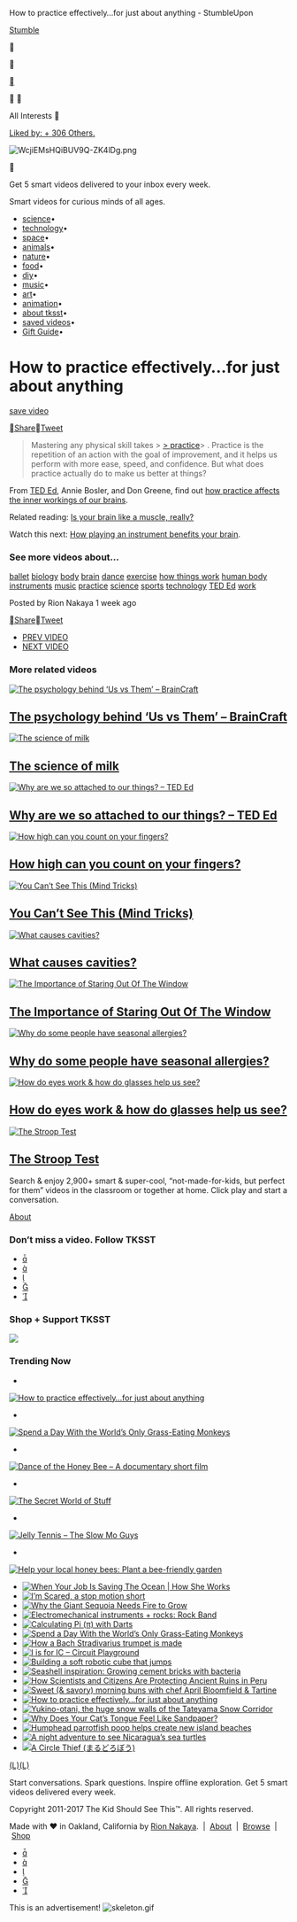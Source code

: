 How to practice effectively…for just about anything - StumbleUpon

 [  Stumble](http://www.stumbleupon.com/to/stumble/go/?clientid=4544d41498a10a385d3e4a8a43dfc6b1&client_type=bookmark&version=1.0)

 

 

 [](#)

   

All Interests
 

 [    Liked by:               + 306 Others.](http://www.stumbleupon.com/content/AJroHt)

 ![WcjiEMsHQiBUV9Q-ZK4lDg.png](../_resources/59c8e210cb0742205457d43e64ae250e.png)

 

Get 5 smart videos delivered to your inbox every week.

Smart videos for curious minds of all ages.

- [science](http://thekidshouldseethis.com/tagged/science/)•
- [technology](http://thekidshouldseethis.com/tagged/technology/)•
- [space](http://thekidshouldseethis.com/tagged/space/)•
- [animals](http://thekidshouldseethis.com/tagged/animals/)•
- [nature](http://thekidshouldseethis.com/tagged/nature/)•
- [food](http://thekidshouldseethis.com/tagged/food/)•
- [diy](http://thekidshouldseethis.com/tagged/diy/)•
- [music](http://thekidshouldseethis.com/tagged/music/)•
- [art](http://thekidshouldseethis.com/tagged/art/)•
- [animation](http://thekidshouldseethis.com/tagged/animation/)•
- [about tksst](http://thekidshouldseethis.com/about)•
- [saved videos](http://thekidshouldseethis.com/saved/)•
- [Gift Guide](http://tksstgiftguide.com/)•

# How to practice effectively…for just about anything

[save video](#)

[Share](http://www.facebook.com/sharer.php?u=http%3A%2F%2Fthekidshouldseethis.com%2Fpost%2Fhow-to-practice-effectively-for-just-about-anything)[Tweet](https://twitter.com/intent/tweet?text=How%20to%20practice%20effectively%E2%80%A6for%20just%20about%20anything&url=http://thekidshouldseethis.com/post/how-to-practice-effectively-for-just-about-anything&via=thekidshouldsee)

> Mastering any physical skill takes > [> practice](http://thekidshouldseethis.com/tagged/practice)> . Practice is the repetition of an action with the goal of improvement, and it helps us perform with more ease, speed, and confidence. But what does practice actually do to make us better at things?

From [TED Ed](http://thekidshouldseethis.com/tagged/ted-ed), Annie Bosler, and Don Greene, find out [how practice affects the inner workings of our brains](https://youtu.be/f2O6mQkFiiw).

Related reading: [Is your brain like a muscle, really?](http://www.newsweek.com/brain-muscle-really-223348)

Watch this next: [How playing an instrument benefits your brain](http://thekidshouldseethis.com/post/ted-ed-how-playing-an-instrument-benefits-your-brain).

### See more videos about...

[ballet](http://thekidshouldseethis.com/tagged/ballet)  [biology](http://thekidshouldseethis.com/tagged/biology)  [body](http://thekidshouldseethis.com/tagged/body)  [brain](http://thekidshouldseethis.com/tagged/brain)  [dance](http://thekidshouldseethis.com/tagged/dance)  [exercise](http://thekidshouldseethis.com/tagged/exercise)  [how things work](http://thekidshouldseethis.com/tagged/how-things-work)  [human body](http://thekidshouldseethis.com/tagged/human-body)  [instruments](http://thekidshouldseethis.com/tagged/instruments)  [music](http://thekidshouldseethis.com/tagged/music)  [practice](http://thekidshouldseethis.com/tagged/practice)  [science](http://thekidshouldseethis.com/tagged/science)  [sports](http://thekidshouldseethis.com/tagged/sports)  [technology](http://thekidshouldseethis.com/tagged/technology)  [TED Ed](http://thekidshouldseethis.com/tagged/ted-ed)  [work](http://thekidshouldseethis.com/tagged/work)

Posted by Rion Nakaya
1 week ago

[Share](http://www.facebook.com/sharer.php?u=http%3A%2F%2Fthekidshouldseethis.com%2Fpost%2Fhow-to-practice-effectively-for-just-about-anything)[Tweet](https://twitter.com/intent/tweet?text=How%20to%20practice%20effectively%E2%80%A6for%20just%20about%20anything&url=http://thekidshouldseethis.com/post/how-to-practice-effectively-for-just-about-anything&via=thekidshouldsee)

- [PREV VIDEO](http://thekidshouldseethis.com/post/yukino-otani-the-huge-snow-walls-of-the-tateyama-snow-corridor)
- [NEXT VIDEO](http://thekidshouldseethis.com/post/sweet-savory-morning-buns-with-chef-april-bloomfield-tartine)

### More related videos

[![The psychology behind ‘Us vs Them’ – BrainCraft](../_resources/7903b238d7e704db3530196f9f320e52.jpg)](http://thekidshouldseethis.com/post/the-psychology-behind-us-vs-them-braincraft)

## [The psychology behind ‘Us vs Them’ – BrainCraft](http://thekidshouldseethis.com/post/the-psychology-behind-us-vs-them-braincraft)

[![The science of milk](../_resources/bcb2134d30fee96c0058a1f61891d868.jpg)](http://thekidshouldseethis.com/post/the-science-of-milk)

## [The science of milk](http://thekidshouldseethis.com/post/the-science-of-milk)

[![Why are we so attached to our things? – TED Ed](../_resources/5a4fd27e57018ee4487308a3fe9de23d.jpg)](http://thekidshouldseethis.com/post/why-are-we-so-attached-to-our-things-ted-ed)

## [Why are we so attached to our things? – TED Ed](http://thekidshouldseethis.com/post/why-are-we-so-attached-to-our-things-ted-ed)

[![How high can you count on your fingers?](../_resources/c185d4780e68e2f5ae2e09a364d76473.jpg)](http://thekidshouldseethis.com/post/how-high-can-you-count-on-your-fingers)

## [How high can you count on your fingers?](http://thekidshouldseethis.com/post/how-high-can-you-count-on-your-fingers)

[![You Can’t See This (Mind Tricks)](../_resources/c12aac611e9441ce0601ec8a885775f6.jpg)](http://thekidshouldseethis.com/post/you-cant-see-this-mind-tricks-asapscience)

## [You Can’t See This (Mind Tricks)](http://thekidshouldseethis.com/post/you-cant-see-this-mind-tricks-asapscience)

[![What causes cavities?](../_resources/382638d8180c8f472085737a0cc4a0c6.jpg)](http://thekidshouldseethis.com/post/what-causes-cavities-in-teeth-ted-ed)

## [What causes cavities?](http://thekidshouldseethis.com/post/what-causes-cavities-in-teeth-ted-ed)

[![The Importance of Staring Out Of The Window](../_resources/d53edddbe546cb7644c577fdea7f1b2a.jpg)](http://thekidshouldseethis.com/post/the-importance-of-staring-out-of-the-window)

## [The Importance of Staring Out Of The Window](http://thekidshouldseethis.com/post/the-importance-of-staring-out-of-the-window)

[![Why do some people have seasonal allergies?](../_resources/275020643c859eae6315412149a18b2c.jpg)](http://thekidshouldseethis.com/post/why-do-some-people-have-seasonal-allergies)

## [Why do some people have seasonal allergies?](http://thekidshouldseethis.com/post/why-do-some-people-have-seasonal-allergies)

[![How do eyes work & how do glasses help us see?](../_resources/c009295edce1f873c15df086b36978f9.jpg)](http://thekidshouldseethis.com/post/how-do-glasses-help-us-see-ted-ed)

## [How do eyes work & how do glasses help us see?](http://thekidshouldseethis.com/post/how-do-glasses-help-us-see-ted-ed)

[![The Stroop Test](../_resources/d3f80ba53ab6134e070c666111e7ce45.jpg)](http://thekidshouldseethis.com/post/the-stroop-test)

## [The Stroop Test](http://thekidshouldseethis.com/post/the-stroop-test)

Search & enjoy 2,900+ smart & super-cool, “not-made-for-kids, but perfect for them” videos in the classroom or together at home. Click play and start a conversation.

[About](http://thekidshouldseethis.com/about)

### Don’t miss a video. Follow TKSST

- [](https://twitter.com/thekidshouldsee)
- [](https://facebook.com/thekidshouldseethis)
- [](http://thekidshouldseethis.tumblr.com/)
- [](http://thekidshouldseethis.com/rss)
- [](http://eepurl.com/zpTA5)

### Shop + Support TKSST

[![](../_resources/63b550881589e935792e9dc858dca28f.jpg)](http://tksstgiftguide.tumblr.com/)

### Trending Now

-

[![How to practice effectively…for just about anything](../_resources/cd204acac0346dce5a70a797e589363c.jpg)](http://thekidshouldseethis.com/post/how-to-practice-effectively-for-just-about-anything)

-

[![Spend a Day With the World’s Only Grass-Eating Monkeys](../_resources/0dd0cfa1afe9da66c8009703fc2d4256.jpg)](http://thekidshouldseethis.com/post/spend-a-day-with-the-worlds-only-grass-eating-monkeys-gelada)

-

[![Dance of the Honey Bee – A documentary short film](../_resources/d605aa852c204b34eb370e24ac922498.jpg)](http://thekidshouldseethis.com/post/46937771628)

-

[![The Secret World of Stuff](../_resources/034b638670d295a005a98c2e97d0e4c5.jpg)](http://thekidshouldseethis.com/post/the-secret-world-of-stuff-sean-charmatz-animation)

-

[![Jelly Tennis – The Slow Mo Guys](../_resources/e032ddb2e1bcff6e00a8342807323c8f.jpg)](http://thekidshouldseethis.com/post/jelly-tennis-the-slow-mo-guys)

-

[![Help your local honey bees: Plant a bee-friendly garden](../_resources/fdce0e0bdf9544d48a7490c87620ae34.jpg)](http://thekidshouldseethis.com/post/help-your-local-bees-plant-a-bee-friendly-garden)

- [![When Your Job Is Saving The Ocean | How She Works](../_resources/63b6eaba77ce8c251a35f2fff1cf8166.jpg)](http://thekidshouldseethis.com/post/when-your-job-is-saving-the-ocean-how-she-works)
- [![I’m Scared, a stop motion short](../_resources/52429c9c911deaf972a1e8014fbcc3d7.jpg)](http://thekidshouldseethis.com/post/im-scared-a-stop-motion-short)
- [![Why the Giant Sequoia Needs Fire to Grow](../_resources/dbe35e7594f68555af4c325e7434d7bd.jpg)](http://thekidshouldseethis.com/post/why-the-giant-sequoia-needs-fire-to-grow)
- [![Electromechanical instruments + rocks: Rock Band](../_resources/9bd7ed4d4b116c5ee50d11183f35029e.jpg)](http://thekidshouldseethis.com/post/electromechanical-instruments-rocks-rock-band)
- [![Calculating Pi (π) with Darts](../_resources/582874ec50af0f00701162b908b0c51f.jpg)](http://thekidshouldseethis.com/post/calculating-pi-%cf%80-with-darts)
- [![Spend a Day With the World’s Only Grass-Eating Monkeys](../_resources/d32356f2193d611d41a0c6c792a9a9f6.jpg)](http://thekidshouldseethis.com/post/spend-a-day-with-the-worlds-only-grass-eating-monkeys-gelada)
- [![How a Bach Stradivarius trumpet is made](../_resources/08e71cb2210d18447a9fa8494f0de378.jpg)](http://thekidshouldseethis.com/post/how-a-bach-stradivarius-trumpet-is-made)
- [![I is for IC – Circuit Playground](../_resources/5c99ec8d6712be6a00a538ddf3897abb.jpg)](http://thekidshouldseethis.com/post/i-is-for-ic-circuit-playground)
- [![Building a soft robotic cube that jumps](../_resources/f01f0cc413c32c04792541d4d8f9f43d.jpg)](http://thekidshouldseethis.com/post/building-a-soft-robotic-cube-that-jumps)
- [![Seashell inspiration: Growing cement bricks with bacteria](../_resources/44d5d8d466b9fe656ce992b5231ed186.jpg)](http://thekidshouldseethis.com/post/seashell-inspiration-biomason-grows-cement-bricks-with-bacteria)
- [![How Scientists and Citizens Are Protecting Ancient Ruins in Peru](../_resources/ef78203388146466e3cdb105c8ef4b06.jpg)](http://thekidshouldseethis.com/post/how-scientists-and-citizens-are-protecting-ancient-ruins-in-peru)
- [![Sweet (& savory) morning buns with chef April Bloomfield & Tartine](../_resources/60dffeaec48280cc9c50b735bab05f09.jpg)](http://thekidshouldseethis.com/post/sweet-savory-morning-buns-with-chef-april-bloomfield-tartine)
- [![How to practice effectively…for just about anything](../_resources/04ac43171ee47526d2d6f32b7b0fa84f.jpg)](http://thekidshouldseethis.com/post/how-to-practice-effectively-for-just-about-anything)
- [![Yukino-otani, the huge snow walls of the Tateyama Snow Corridor](../_resources/0e9f9b23d7c0e50bedf03b1adc00ed33.png)](http://thekidshouldseethis.com/post/yukino-otani-the-huge-snow-walls-of-the-tateyama-snow-corridor)
- [![Why Does Your Cat’s Tongue Feel Like Sandpaper?](:/ae214abbb50c1a6f6f9bf29f974ef14d)](http://thekidshouldseethis.com/post/why-does-your-cats-tongue-feel-like-sandpaper)
- [![Humphead parrotfish poop helps create new island beaches](../_resources/2f735eab6fa9c6a33189ea6bb24c678f.jpg)](http://thekidshouldseethis.com/post/humphead-parrotfish-poop-helps-create-new-island-beaches)
- [![A night adventure to see Nicaragua’s sea turtles](../_resources/a18fdd27b9030004c84a82028bfd37f8.jpg)](http://thekidshouldseethis.com/post/a-night-adventure-to-see-nicaraguas-sea-turtles)
- [![A Circle Thief (まるどろぼう)](../_resources/508e95a9a7ab75ea30953c2440c56731.jpg)](http://thekidshouldseethis.com/post/a-circle-thief-%e3%81%be%e3%82%8b%e3%81%a9%e3%82%8d%e3%81%bc%e3%81%86)

[(L)](http://thekidshouldseethis.com/post/how-to-practice-effectively-for-just-about-anything#)[(L)](http://thekidshouldseethis.com/post/how-to-practice-effectively-for-just-about-anything#)

Start conversations. Spark questions. Inspire offline exploration.
Get 5 smart videos delivered every week.

Copyright 2011-2017 The Kid Should See This™. All rights reserved.

Made with ♥ in Oakland, California by [Rion Nakaya](http://about.me/nakaya).  |  [About](http://thekidshouldseethis.com/About)  |  [Browse](http://thekidshouldseethis.com/Browse)  |  [Shop](http://tksstgiftguide.com/)

- [](https://twitter.com/thekidshouldsee)
- [](https://facebook.com/thekidshouldseethis)
- [](http://thekidshouldseethis.tumblr.com/)
- [](http://thekidshouldseethis.com/rss)
- [](http://eepurl.com/zpTA5)

This is an advertisement! ![skeleton.gif](../_resources/325472601571f31e1bf00674c368d335.gif)